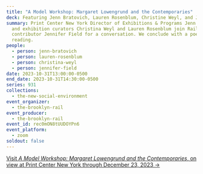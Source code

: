 ```yaml
---
title: "A Model Workshop: Margaret Lowengrund and the Contemporaries"
deck: Featuring Jenn Bratovich, Lauren Rosenblum, Christine Weyl, and Jennifer Field
summary: Print Center New York Director of Exhibitions & Programs Jenn Bratovich
  and exhibition curators Christina Weyl and Lauren Rosenblum join Rail
  contributor Jennifer Field for a conversation. We conclude with a poetry
  reading.
people:
  - person: jenn-bratovich
  - person: lauren-rosenblum
  - person: christina-weyl
  - person: jennifer-field
date: 2023-10-31T13:00:00-0500
end_date: 2023-10-31T14:30:00-0500
series: 931
collections:
  - the-new-social-environment
event_organizer:
  - the-brooklyn-rail
event_producer:
  - the-brooklyn-rail
event_id: rec0mON8tUUDOYPn6
event_platform:
  - zoom
soldout: false
---
```

[V﻿isit *A Model Workshop: Margaret Lowengrund and the Contemporaries*, on view at Print Center New York through December 23, 2023 →](https://www.printcenternewyork.org/a-model-workshop)